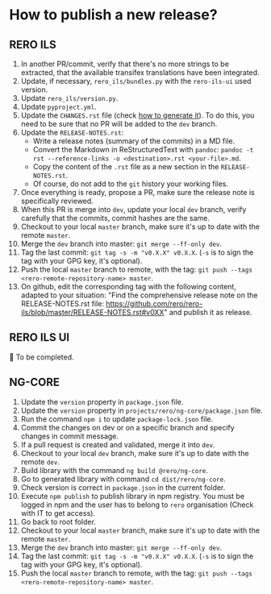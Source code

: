 # How to publish a new release?

## RERO ILS

1. In another PR/commit, verify that there's no more strings to be extracted,
   that the available transifex translations have been integrated.
1. Update, if necessary, `rero_ils/bundles.py` with the `rero-ils-ui` used
   version.
1. Update `rero_ils/version.py`.
1. Update `pyproject.yml`.
1. Update the `CHANGES.rst` file (check 
   [how to generate it](generate-changelog.md)). To do this, you need to be
   sure that no PR will be added to the `dev` branch.
1. Update the `RELEASE-NOTES.rst`:
    - Write a release notes (summary of the commits) in a MD file.
    - Convert the Markdown in ReStructuredText with `pandoc`:
  `pandoc -t rst --reference-links -o <destination>.rst <your-file>.md`.
    - Copy the content of the `.rst` file as a new section in the
  `RELEASE-NOTES.rst`.
    - Of course, do not add to the `git` history your working files.
1. Once everything is ready, propose a PR, make sure the release note is
   specifically reviewed.
1. When this PR is merge into `dev`, update your local `dev` branch, verify
   carefully that the commits, commit hashes are the same.
1. Checkout to your local `master` branch, make sure it's up to date with the
   remote `master`.
1. Merge the `dev` branch into master: `git merge --ff-only dev`.
1. Tag the last commit: `git tag -s -m "v0.X.X" v0.X.X`. (`-s` is to sign the
   tag with your GPG key, it's optional).
1. Push the local `master` branch to remote, with the tag: `git push --tags
   <rero-remote-repository-name> master`.
1. On github, edit the corresponding tag with the following content, adapted to
   your situation: "Find the comprehensive release note on the RELEASE-NOTES.rst
   file: https://github.com/rero/rero-ils/blob/master/RELEASE-NOTES.rst#v0XX" 
   and publish it as release.

## RERO ILS UI

:construction: To be completed.

## NG-CORE

1. Update the `version` property in `package.json` file.
1. Update the `version` property in `projects/rero/ng-core/package.json` file.
1. Run the command `npm i` to update `package-lock.json` file.
1. Commit the changes on dev or on a specific branch and specify changes in 
   commit message.
1. If a pull request is created and validated, merge it into `dev`.
1. Checkout to your local `dev` branch, make sure it's up to date with the
   remote `dev`.
1. Build library with the command `ng build @rero/ng-core`.
1. Go to generated library with command `cd dist/rero/ng-core`.
1. Check version is correct in `package.json` in the current folder.
1. Execute `npm publish` to publish library in npm registry. You must be logged 
   in npm and the user has to belong to `rero` organisation (Check with IT to get access).
1. Go back to root folder.
1. Checkout to your local `master` branch, make sure it's up to date with the
   remote `master`.
1. Merge the `dev` branch into master: `git merge --ff-only dev`.
1. Tag the last commit: `git tag -s -m "v0.X.X" v0.X.X`. (`-s` is to sign the
   tag with your GPG key, it's optional).
1. Push the local `master` branch to remote, with the tag: `git push --tags
   <rero-remote-repository-name> master`.
